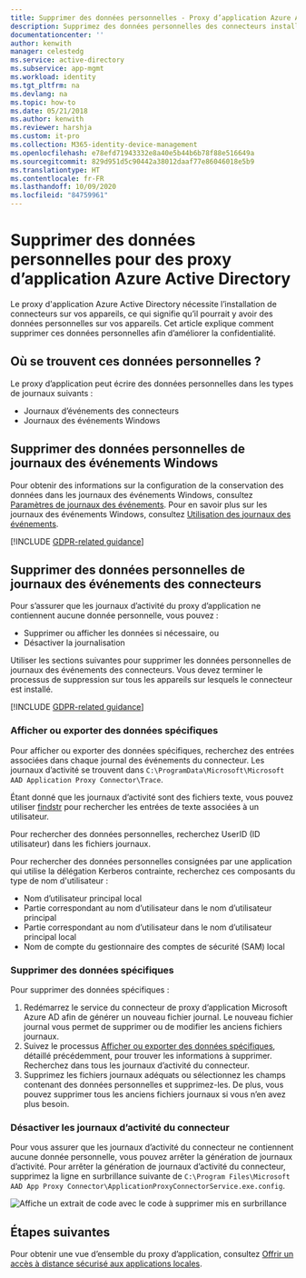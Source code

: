 ```yaml
---
title: Supprimer des données personnelles - Proxy d’application Azure Active Directory
description: Supprimez des données personnelles des connecteurs installés sur des appareils pour des proxy d'application Azure Active Directory.
documentationcenter: ''
author: kenwith
manager: celestedg
ms.service: active-directory
ms.subservice: app-mgmt
ms.workload: identity
ms.tgt_pltfrm: na
ms.devlang: na
ms.topic: how-to
ms.date: 05/21/2018
ms.author: kenwith
ms.reviewer: harshja
ms.custom: it-pro
ms.collection: M365-identity-device-management
ms.openlocfilehash: e78efd71943332e8a40e5b44b6b78f88e516649a
ms.sourcegitcommit: 829d951d5c90442a38012daaf77e86046018e5b9
ms.translationtype: HT
ms.contentlocale: fr-FR
ms.lasthandoff: 10/09/2020
ms.locfileid: "84759961"
---
```

# <a name="remove-personal-data-for-azure-active-directory-application-proxy"></a>Supprimer des données personnelles pour des proxy d’application Azure Active Directory

Le proxy d'application Azure Active Directory nécessite l’installation de connecteurs sur vos appareils, ce qui signifie qu’il pourrait y avoir des données personnelles sur vos appareils. Cet article explique comment supprimer ces données personnelles afin d’améliorer la confidentialité.

## <a name="where-is-the-personal-data"></a>Où se trouvent ces données personnelles ?

Le proxy d’application peut écrire des données personnelles dans les types de journaux suivants :

- Journaux d’événements des connecteurs
- Journaux des événements Windows

## <a name="remove-personal-data-from-windows-event-logs"></a>Supprimer des données personnelles de journaux des événements Windows

Pour obtenir des informations sur la configuration de la conservation des données dans les journaux des événements Windows, consultez [Paramètres de journaux des événements](https://technet.microsoft.com/library/cc952132.aspx). Pour en savoir plus sur les journaux des événements Windows, consultez [Utilisation des journaux des événements](https://msdn.microsoft.com/library/windows/desktop/aa385772.aspx).

[!INCLUDE [GDPR-related guidance](../../../includes/gdpr-hybrid-note.md)]

## <a name="remove-personal-data-from-connector-event-logs"></a>Supprimer des données personnelles de journaux des événements des connecteurs

Pour s’assurer que les journaux d’activité du proxy d’application ne contiennent aucune donnée personnelle, vous pouvez :

- Supprimer ou afficher les données si nécessaire, ou
- Désactiver la journalisation

Utiliser les sections suivantes pour supprimer les données personnelles de journaux des événements des connecteurs. Vous devez terminer le processus de suppression sur tous les appareils sur lesquels le connecteur est installé.

[!INCLUDE [GDPR-related guidance](../../../includes/gdpr-intro-sentence.md)]

### <a name="view-or-export-specific-data"></a>Afficher ou exporter des données spécifiques

Pour afficher ou exporter des données spécifiques, recherchez des entrées associées dans chaque journal des événements du connecteur. Les journaux d’activité se trouvent dans `C:\ProgramData\Microsoft\Microsoft AAD Application Proxy Connector\Trace`.

Étant donné que les journaux d’activité sont des fichiers texte, vous pouvez utiliser [findstr](https://docs.microsoft.com/windows-server/administration/windows-commands/findstr) pour rechercher les entrées de texte associées à un utilisateur.  

Pour rechercher des données personnelles, recherchez UserID (ID utilisateur) dans les fichiers journaux.

Pour rechercher des données personnelles consignées par une application qui utilise la délégation Kerberos contrainte, recherchez ces composants du type de nom d'utilisateur :

- Nom d’utilisateur principal local
- Partie correspondant au nom d’utilisateur dans le nom d’utilisateur principal
- Partie correspondant au nom d’utilisateur dans le nom d’utilisateur principal local
- Nom de compte du gestionnaire des comptes de sécurité (SAM) local

### <a name="delete-specific-data"></a>Supprimer des données spécifiques

Pour supprimer des données spécifiques :

1. Redémarrez le service du connecteur de proxy d’application Microsoft Azure AD afin de générer un nouveau fichier journal. Le nouveau fichier journal vous permet de supprimer ou de modifier les anciens fichiers journaux. 
1. Suivez le processus [Afficher ou exporter des données spécifiques](#view-or-export-specific-data), détaillé précédemment, pour trouver les informations à supprimer. Recherchez dans tous les journaux d’activité du connecteur.
1. Supprimez les fichiers journaux adéquats ou sélectionnez les champs contenant des données personnelles et supprimez-les. De plus, vous pouvez supprimer tous les anciens fichiers journaux si vous n’en avez plus besoin.

### <a name="turn-off-connector-logs"></a>Désactiver les journaux d’activité du connecteur

Pour vous assurer que les journaux d’activité du connecteur ne contiennent aucune donnée personnelle, vous pouvez arrêter la génération de journaux d’activité. Pour arrêter la génération de journaux d’activité du connecteur, supprimez la ligne en surbrillance suivante de `C:\Program Files\Microsoft AAD App Proxy Connector\ApplicationProxyConnectorService.exe.config`.

![Affiche un extrait de code avec le code à supprimer mis en surbrillance](./media/application-proxy-remove-personal-data/01.png)

## <a name="next-steps"></a>Étapes suivantes

Pour obtenir une vue d’ensemble du proxy d’application, consultez [Offrir un accès à distance sécurisé aux applications locales](application-proxy.md).